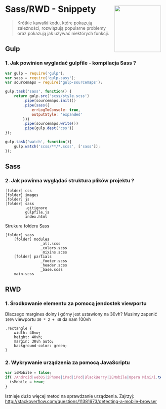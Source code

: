 <img src="http://coderslab.pl/wp-content/uploads/2016/03/logo-v2.png" align="right" style="width:150px; margin-top:45px"/>

# Sass/RWD - Snippety
> Krótkie kawałki kodu, które pokazują zależności, rozwiązują popularne problemy oraz pokazują jak używać niektórych funkcji.

## Gulp

### 1. Jak powinien wygladać gulpfile - kompilacja Sass ?

```JavaScript
var gulp = require('gulp');
var sass = require('gulp-sass');
var sourcemaps = require('gulp-sourcemaps');

gulp.task('sass', function() {
    return gulp.src('scss/style.scss')
        .pipe(sourcemaps.init())
        .pipe(sass({
            errLogToConsole: true,
            outputStyle: 'expanded'
        }))
        .pipe(sourcemaps.write())
        .pipe(gulp.dest('css'))
});

gulp.task('watch', function(){
    gulp.watch('scss/**/*.scss', ['sass']);
});
```

## Sass

### 2. Jak powinna wyglądać struktura plików projektu ?

```
[folder] css
[folder] images
[folder] js
[folder] sass
         .gitignore
         gulpfile.js
         index.html
```
Strukura folderu Sass
```
[folder] sass
    [folder] modules
                _all.scss
                _colors.scss
                _mixins.scss
    [folder] partials
                _footer.scss
                _header.scss
                _base.scss
    main.scss
```


## RWD


### 1. Środkowanie elementu za pomocą jendostek viewportu

Dlaczego margines dolny i górny jest ustawiony na 30vh? Musimy zapenić `100%` viewportu `30 * 2 + 40` da nam 100vh

```
.rectangle {
    width: 40vw;
    height: 40vh;
    margin: 30vh auto;
    background-color: green;
}

```

### 2. Wykrywanie urządzenia za pomocą JavaScriptu

```JavaScript
var isMobile = false;
if( /Android|webOS|iPhone|iPad|iPod|BlackBerry|IEMobile|Opera Mini/i.test(navigator.userAgent) ) {
  isMobile = true;
}
```
Istnieje dużo więcej metod na sprawdzanie urządzenia. Zajrzyj: http://stackoverflow.com/questions/11381673/detecting-a-mobile-browser
